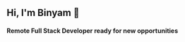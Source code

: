 ## Hi, I'm Binyam 👋

#### Remote Full Stack Developer ready for new opportunities
<!--
**bini-i/bini-i** is a ✨ _special_ ✨ repository because its `README.md` (this file) appears on your GitHub profile.

Here are some ideas to get you started:

- 🔭 I’m currently working on ...
- 🌱 I’m currently learning ...
- 👯 I’m looking to collaborate on ...
- 🤔 I’m looking for help with ...
- 💬 Ask me about ...
- 📫 How to reach me: ...
### You can find me on:

- 😄 Pronouns: ...
- ⚡ Fun fact: ...
-->

